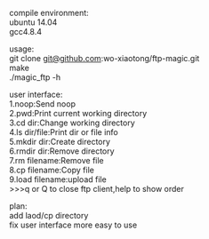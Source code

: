 compile environment:  
	ubuntu 14.04  
	gcc4.8.4  

usage:  
	git clone git@github.com:wo-xiaotong/ftp-magic.git  
	make   
	./magic_ftp -h  

user interface:   
	1.noop:Send noop   
	2.pwd:Print current working directory   
	3.cd dir:Change working directory  
	4.ls dir/file:Print dir or file info    
	5.mkdir dir:Create directory     
	6.rmdir dir:Remove directory     
	7.rm filename:Remove file   
	8.cp filename:Copy file   
	9.load filename:upload file    
	>>>q or Q to close ftp client,help to show order    

plan:   
	add laod/cp directory   
	fix user interface more easy to use   
